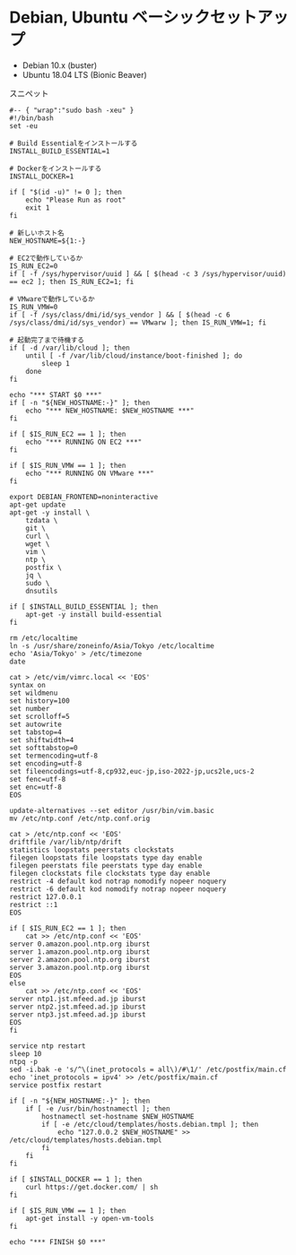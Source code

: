 # Debian, Ubuntu ベーシックセットアップ

* Debian 10.x (buster)
* Ubuntu 18.04 LTS (Bionic Beaver)

スニペット

	#-- { "wrap":"sudo bash -xeu" }
	#!/bin/bash
	set -eu
	
	# Build Essentialをインストールする
	INSTALL_BUILD_ESSENTIAL=1
	
	# Dockerをインストールする
	INSTALL_DOCKER=1
	
	if [ "$(id -u)" != 0 ]; then
		echo "Please Run as root"
		exit 1
	fi
	
	# 新しいホスト名
	NEW_HOSTNAME=${1:-}
	
	# EC2で動作しているか
	IS_RUN_EC2=0
	if [ -f /sys/hypervisor/uuid ] && [ $(head -c 3 /sys/hypervisor/uuid) == ec2 ]; then IS_RUN_EC2=1; fi
	
	# VMwareで動作しているか
	IS_RUN_VMW=0
	if [ -f /sys/class/dmi/id/sys_vendor ] && [ $(head -c 6 /sys/class/dmi/id/sys_vendor) == VMwarw ]; then IS_RUN_VMW=1; fi
	
	# 起動完了まで待機する
	if [ -d /var/lib/cloud ]; then
		until [ -f /var/lib/cloud/instance/boot-finished ]; do
			sleep 1
		done
	fi
	
	echo "*** START $0 ***"
	if [ -n "${NEW_HOSTNAME:-}" ]; then
		echo "*** NEW_HOSTNAME: $NEW_HOSTNAME ***"
	fi
	
	if [ $IS_RUN_EC2 == 1 ]; then
		echo "*** RUNNING ON EC2 ***"
	fi
	
	if [ $IS_RUN_VMW == 1 ]; then
		echo "*** RUNNING ON VMware ***"
	fi
	
	export DEBIAN_FRONTEND=noninteractive
	apt-get update
	apt-get -y install \
		tzdata \
		git \
		curl \
		wget \
		vim \
		ntp \
		postfix \
		jq \
		sudo \
		dnsutils
	
	if [ $INSTALL_BUILD_ESSENTIAL ]; then
		apt-get -y install build-essential
	fi
	
	rm /etc/localtime
	ln -s /usr/share/zoneinfo/Asia/Tokyo /etc/localtime
	echo 'Asia/Tokyo' > /etc/timezone
	date
	
	cat > /etc/vim/vimrc.local << 'EOS'
	syntax on
	set wildmenu
	set history=100
	set number
	set scrolloff=5
	set autowrite
	set tabstop=4
	set shiftwidth=4
	set softtabstop=0
	set termencoding=utf-8
	set encoding=utf-8
	set fileencodings=utf-8,cp932,euc-jp,iso-2022-jp,ucs2le,ucs-2
	set fenc=utf-8
	set enc=utf-8
	EOS
	
	update-alternatives --set editor /usr/bin/vim.basic
	mv /etc/ntp.conf /etc/ntp.conf.orig
	
	cat > /etc/ntp.conf << 'EOS'
	driftfile /var/lib/ntp/drift
	statistics loopstats peerstats clockstats
	filegen loopstats file loopstats type day enable
	filegen peerstats file peerstats type day enable
	filegen clockstats file clockstats type day enable
	restrict -4 default kod notrap nomodify nopeer noquery
	restrict -6 default kod nomodify notrap nopeer noquery
	restrict 127.0.0.1 
	restrict ::1
	EOS
	
	if [ $IS_RUN_EC2 == 1 ]; then
		cat >> /etc/ntp.conf << 'EOS'
	server 0.amazon.pool.ntp.org iburst
	server 1.amazon.pool.ntp.org iburst
	server 2.amazon.pool.ntp.org iburst
	server 3.amazon.pool.ntp.org iburst
	EOS
	else
		cat >> /etc/ntp.conf << 'EOS'
	server ntp1.jst.mfeed.ad.jp iburst
	server ntp2.jst.mfeed.ad.jp iburst
	server ntp3.jst.mfeed.ad.jp iburst
	EOS
	fi
	
	service ntp restart
	sleep 10
	ntpq -p
	sed -i.bak -e 's/^\(inet_protocols = all\)/#\1/' /etc/postfix/main.cf
	echo 'inet_protocols = ipv4' >> /etc/postfix/main.cf
	service postfix restart
	
	if [ -n "${NEW_HOSTNAME:-}" ]; then
		if [ -e /usr/bin/hostnamectl ]; then
			hostnamectl set-hostname $NEW_HOSTNAME
			if [ -e /etc/cloud/templates/hosts.debian.tmpl ]; then
				echo "127.0.0.2 $NEW_HOSTNAME" >> /etc/cloud/templates/hosts.debian.tmpl
			fi
		fi
	fi
	
	if [ $INSTALL_DOCKER == 1 ]; then
		curl https://get.docker.com/ | sh
	fi
	
	if [ $IS_RUN_VMW == 1 ]; then
	    apt-get install -y open-vm-tools
	fi
	
	echo "*** FINISH $0 ***"

